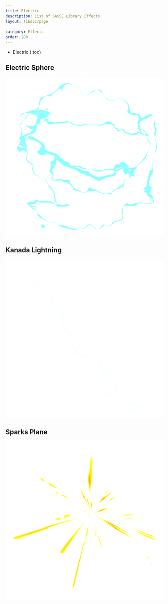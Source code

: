 ```yaml
---
title: Electric
description: List of SASSE Library Effects.
layout: libdoc/page

category: Effects
order: 200
---
```

- Electric
{:toc}

## Electric Sphere
![Electric Sphere](/assets/Effects/Electric/Electric_Sphere_Preview.png)

## Kanada Lightning
![Kanada Lightning](/assets/Effects/Electric/Kanada_Lightning_Preview.png)

## Sparks Plane
![Sparks Plane](/assets/Effects/Electric/Sparks_Plane_Preview.png)
